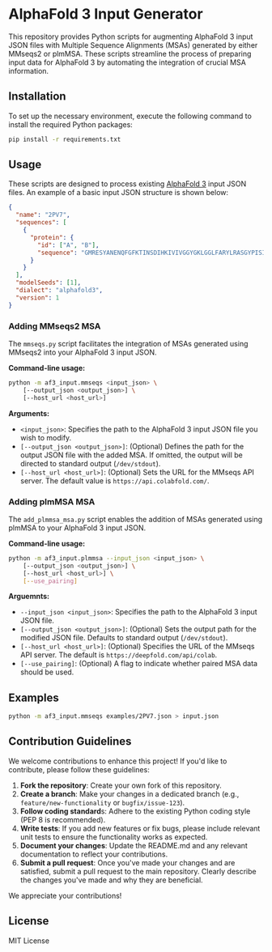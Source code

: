 # AlphaFold 3 Input Generator

This repository provides Python scripts for augmenting AlphaFold 3 input JSON files with Multiple Sequence Alignments (MSAs) generated by either MMseqs2 or plmMSA. These scripts streamline the process of preparing input data for AlphaFold 3 by automating the integration of crucial MSA information.

## Installation

To set up the necessary environment, execute the following command to install the required Python packages:

```sh
pip install -r requirements.txt
```

## Usage

These scripts are designed to process existing [AlphaFold 3](https://github.com/google-deepmind/alphafold3) input JSON files. An example of a basic input JSON structure is shown below:

```json
{
  "name": "2PV7",
  "sequences": [
    {
      "protein": {
        "id": ["A", "B"],
        "sequence": "GMRESYANENQFGFKTINSDIHKIVIVGGYGKLGGLFARYLRASGYPISILDREDWAVAESILANADVVIVSVPINLTLETIERLKPYLTENMLLADLTSVKREPLAKMLEVHTGAVLGLHPMFGADIASMAKQVVVRCDGRFPERYEWLLEQIQIWGAKIYQTNATEHDHNMTYIQALRHFSTFANGLHLSKQPINLANLLALSSPIYRLELAMIGRLFAQDAELYADIIMDKSENLAVIETLKQTYDEALTFFENNDRQGFIDAFHKVRDWFGDYSEQFLKESRQLLQQANDLKQG"
      }
    }
  ],
  "modelSeeds": [1],
  "dialect": "alphafold3",
  "version": 1
}
```

### Adding MMseqs2 MSA

The `mmseqs.py` script facilitates the integration of MSAs generated using MMseqs2 into your AlphaFold 3 input JSON.

**Command-line usage:**

```sh
python -m af3_input.mmseqs <input_json> \
    [--output_json <output_json>] \
    [--host_url <host_url>]
```

**Arguments:**

- `<input_json>`: Specifies the path to the AlphaFold 3 input JSON file you wish to modify.
- `[--output_json <output_json>]`: (Optional) Defines the path for the output JSON file with the added MSA. If omitted, the output will be directed to standard output (`/dev/stdout`).
- `[--host_url <host_url>]`: (Optional) Sets the URL for the MMseqs API server. The default value is `https://api.colabfold.com/`.

### Adding plmMSA MSA

The `add_plmmsa_msa.py` script enables the addition of MSAs generated using plmMSA to your AlphaFold 3 input JSON.

**Command-line usage:**

```sh
python -m af3_input.plmmsa --input_json <input_json> \
    [--output_json <output_json>] \
    [--host_url <host_url>] \
    [--use_pairing]
```

**Arguemnts:**

- `--input_json <input_json>`: Specifies the path to the AlphaFold 3 input JSON file.
- `[--output_json <output_json>]`: (Optional) Sets the output path for the modified JSON file. Defaults to standard output (`/dev/stdout`).
- `[--host_url <host_url>]`: (Optional) Specifies the URL of the MMseqs API server. The default is `https://deepfold.com/api/colab`.
- `[--use_pairing]`: (Optional) A flag to indicate whether paired MSA data should be used.

## Examples

```sh
python -m af3_input.mmseqs examples/2PV7.json > input.json
```

## Contribution Guidelines

We welcome contributions to enhance this project! If you'd like to contribute, please follow these guidelines:

1. **Fork the repository**: Create your own fork of this repository.
1. **Create a branch**: Make your changes in a dedicated branch (e.g., `feature/new-functionality` or `bugfix/issue-123`).
1. **Follow coding standard**s: Adhere to the existing Python coding style (PEP 8 is recommended).
1. **Write tests**: If you add new features or fix bugs, please include relevant unit tests to ensure the functionality works as expected.
1. **Document your changes**: Update the README.md and any relevant documentation to reflect your contributions.
1. **Submit a pull request**: Once you've made your changes and are satisfied, submit a pull request to the main repository. Clearly describe the changes you've made and why they are beneficial.

We appreciate your contributions!

## License

MIT License
